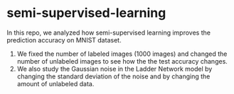 # semi-supervised-learning
In this repo, we analyzed how semi-supervised learning improves the prediction accuracy on MNIST dataset. 
1. We fixed the number of labeled images (1000 images) and changed the number of unlabeled images to see how the the test accuracy changes. 
2. We also study the Gaussian noise in the Ladder Network model by changing the standard deviation of the noise and by changing the amount of unlabeled data.
